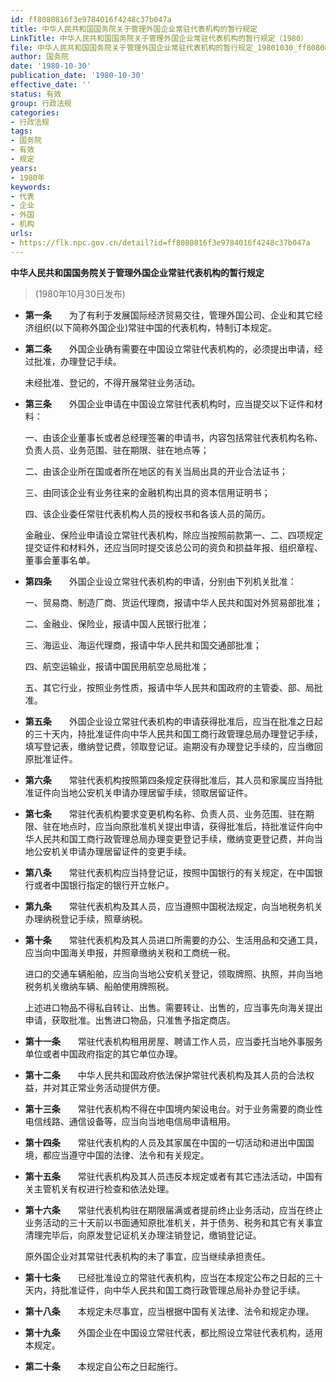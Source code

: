 ```yaml
---
id: ff8080816f3e9784016f4248c37b047a
title: 中华人民共和国国务院关于管理外国企业常驻代表机构的暂行规定
LinkTitle: 中华人民共和国国务院关于管理外国企业常驻代表机构的暂行规定（1980）
file: 中华人民共和国国务院关于管理外国企业常驻代表机构的暂行规定_19801030_ff8080816f3e9784016f4248c37b047a.docx
author: 国务院
date: '1980-10-30'
publication_date: '1980-10-30'
effective_date: ''
status: 有效
group: 行政法规
categories:
- 行政法规
tags:
- 国务院
- 有效
- 规定
years:
- 1980年
keywords:
- 代表
- 企业
- 外国
- 机构
urls:
- https://flk.npc.gov.cn/detail?id=ff8080816f3e9784016f4248c37b047a
---
```


**中华人民共和国国务院关于管理外国企业常驻代表机构的暂行规定**

> (1980年10月30日发布)

- **第一条**　　为了有利于发展国际经济贸易交往，管理外国公司、企业和其它经济组织(以下简称外国企业)常驻中国的代表机构，特制订本规定。

- **第二条**　　外国企业确有需要在中国设立常驻代表机构的，必须提出申请，经过批准，办理登记手续。

  未经批准、登记的，不得开展常驻业务活动。

- **第三条**　　外国企业申请在中国设立常驻代表机构时，应当提交以下证件和材料：

  一、由该企业董事长或者总经理签署的申请书，内容包括常驻代表机构名称、负责人员、业务范围、驻在期限、驻在地点等；

  二、由该企业所在国或者所在地区的有关当局出具的开业合法证书；

  三、由同该企业有业务往来的金融机构出具的资本信用证明书；

  四、该企业委任常驻代表机构人员的授权书和各该人员的简历。

  金融业、保险业申请设立常驻代表机构，除应当按照前款第一、二、四项规定提交证件和材料外，还应当同时提交该总公司的资负和损益年报、组织章程、董事会董事名单。

- **第四条**　　外国企业设立常驻代表机构的申请，分别由下列机关批准：

  一、贸易商、制造厂商、货运代理商，报请中华人民共和国对外贸易部批准；

  二、金融业、保险业，报请中国人民银行批准；

  三、海运业、海运代理商，报请中华人民共和国交通部批准；

  四、航空运输业，报请中国民用航空总局批准；

  五、其它行业，按照业务性质，报请中华人民共和国政府的主管委、部、局批准。

- **第五条**　　外国企业设立常驻代表机构的申请获得批准后，应当在批准之日起的三十天内，持批准证件向中华人民共和国工商行政管理总局办理登记手续，填写登记表，缴纳登记费，领取登记证。逾期没有办理登记手续的，应当缴回原批准证件。

- **第六条**　　常驻代表机构按照第四条规定获得批准后，其人员和家属应当持批准证件向当地公安机关申请办理居留手续，领取居留证件。

- **第七条**　　常驻代表机构要求变更机构名称、负责人员、业务范围、驻在期限、驻在地点时，应当向原批准机关提出申请，获得批准后，持批准证件向中华人民共和国工商行政管理总局办理变更登记手续，缴纳变更登记费，并向当地公安机关申请办理居留证件的变更手续。

- **第八条**　　常驻代表机构应当持登记证，按照中国银行的有关规定，在中国银行或者中国银行指定的银行开立帐户。

- **第九条**　　常驻代表机构及其人员，应当遵照中国税法规定，向当地税务机关办理纳税登记手续，照章纳税。

- **第十条**　　常驻代表机构及其人员进口所需要的办公、生活用品和交通工具，应当向中国海关申报，并照章缴纳关税和工商统一税。

  进口的交通车辆船舶，应当向当地公安机关登记，领取牌照、执照，并向当地税务机关缴纳车辆、船舶使用牌照税。

  上述进口物品不得私自转让、出售。需要转让、出售的，应当事先向海关提出申请，获取批准。出售进口物品，只准售予指定商店。

- **第十一条**　　常驻代表机构租用房屋、聘请工作人员，应当委托当地外事服务单位或者中国政府指定的其它单位办理。

- **第十二条**　　中华人民共和国政府依法保护常驻代表机构及其人员的合法权益，并对其正常业务活动提供方便。

- **第十三条**　　常驻代表机构不得在中国境内架设电台。对于业务需要的商业性电信线路、通信设备等，应当向当地电信局申请租用。

- **第十四条**　　常驻代表机构的人员及其家属在中国的一切活动和进出中国国境，都应当遵守中国的法律、法令和有关规定。

- **第十五条**　　常驻代表机构及其人员违反本规定或者有其它违法活动，中国有关主管机关有权进行检查和依法处理。

- **第十六条**　　常驻代表机构驻在期限届满或者提前终止业务活动，应当在终止业务活动的三十天前以书面通知原批准机关，并于债务、税务和其它有关事宜清理完毕后，向原发登记证机关办理注销登记，缴销登记证。

  原外国企业对其常驻代表机构的未了事宜，应当继续承担责任。

- **第十七条**　　已经批准设立的常驻代表机构，应当在本规定公布之日起的三十天内，持批准证件，向中华人民共和国工商行政管理总局补办登记手续。

- **第十八条**　　本规定未尽事宜，应当根据中国有关法律、法令和规定办理。

- **第十九条**　　外国企业在中国设立常驻代表，都比照设立常驻代表机构，适用本规定。

- **第二十条**　　本规定自公布之日起施行。

